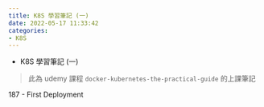 ```yaml
---
title: K8S 學習筆記 (一)
date: 2022-05-17 11:33:42
categories:
- K8S
---
```


- K8S 學習筆記 (一)

> 此為 udemy 課程 `docker-kubernetes-the-practical-guide` 的上課筆記

187 - First Deployment 


